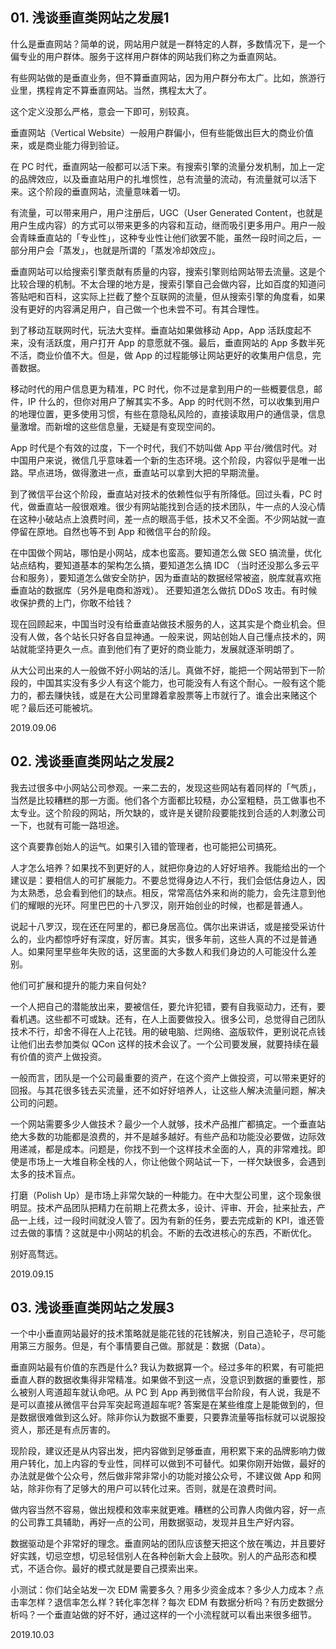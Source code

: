 ## 01. 浅谈垂直类网站之发展1

什么是垂直网站？简单的说，网站用户就是一群特定的人群，多数情况下，是一个偏专业的用户群体。服务于这样用户群体的网站我们称之为垂直网站。

有些网站做的是垂直业务，但不算垂直网站，因为用户群分布太广。比如，旅游行业里，携程肯定不算垂直网站。当然，携程太大了。

这个定义没那么严格，意会一下即可，别较真。

垂直网站（Vertical Website）一般用户群偏小，但有些能做出巨大的商业价值来，或是商业能力得到验证。

在 PC 时代，垂直网站一般都可以活下来。有搜索引擎的流量分发机制，加上一定的品牌效应，以及垂直站用户的扎堆惯性，总有流量的流动，有流量就可以活下来。这个阶段的垂直网站，流量意味着一切。

有流量，可以带来用户，用户注册后，UGC（User Generated Content，也就是用户生成内容）的方式可以带来更多的内容和互动，继而吸引更多用户。用户一般会青睐垂直站的「专业性」，这种专业性让他们欲罢不能，虽然一段时间之后，一部分用户会「蒸发」，也就是所谓的「蒸发冷却效应」。

垂直网站可以给搜索引擎贡献有质量的内容，搜索引擎则给网站带去流量。这是个比较合理的机制。不太合理的地方是，搜索引擎自己会做内容，比如百度的知道问答贴吧和百科，这实际上拦截了整个互联网的流量，但从搜索引擎的角度看，如果没有更好的内容满足用户，自己做一个也未尝不可。有其合理性。

到了移动互联网时代，玩法大变样。垂直站如果做移动 App，App 活跃度起不来，没有活跃度，用户打开 App 的意愿就不强。最后，垂直网站的 App 多数半死不活，商业价值不大。但是，做 App 的过程能够让网站更好的收集用户信息，完善数据。

移动时代的用户信息更为精准，PC 时代，你不过是拿到用户的一些概要信息，邮件，IP 什么的，但你对用户了解其实不多。App 的时代则不然，可以收集到用户的地理位置，更多使用习惯，有些在意隐私风险的，直接读取用户的通信录，信息量激增。而新增的这些信息量，无疑是有变现空间的。

App 时代是个有效的过度，下一个时代，我们不妨叫做 App 平台/微信时代。对中国用户来说，微信几乎意味着一个新的生态环境。这个阶段，内容似乎是唯一出路。早点进场，做得激进一点，垂直站可以拿到大把的早期流量。

到了微信平台这个阶段，垂直站对技术的依赖性似乎有所降低。回过头看，PC 时代，做垂直站一般很艰难。很少有网站能找到合适的技术团队，牛一点的人没心情在这种小破站点上浪费时间，差一点的眼高手低，技术又不全面。不少网站就一直停留在原地。自然也等不到 App 和微信平台的阶段。

在中国做个网站，哪怕是小网站，成本也蛮高。要知道怎么做 SEO 搞流量，优化站点结构，要知道基本的架构怎么搞，要知道怎么搞 IDC （当时还没那么多云平台和服务），要知道怎么做安全防护，因为垂直站的数据经常被盗，脱库就喜欢拖垂直站的数据库（另外是电商和游戏）。 还要知道怎么做抗 DDoS 攻击。有时候收保护费的上门，你敢不给钱？

现在回顾起来，中国当时没有给垂直站做技术服务的人，这其实是个商业机会。但没有人做，各个站长只好各自显神通。一般来说，网站创始人自己懂点技术的，网站就能坚持更久一点。直到他们有了更好的商业能力，发展就逐渐明朗了。

从大公司出来的人一般做不好小网站的活儿。真做不好，能把一个网站带到下一阶段的，中国其实没有多少人有这个能力，也可能没有人有这个耐心。一般有这个能力的，都去赚快钱，或是在大公司里蹲着拿股票等上市就行了。谁会出来赌这个呢？最后还可能被坑。

2019.09.06

## 02. 浅谈垂直类网站之发展2

我去过很多中小网站公司参观。一来二去的，发现这些网站有着同样的「气质」，当然是比较糟糕的那一方面。他们各个方面都比较糙，办公室粗糙，员工做事也不太专业。这个阶段的网站，所欠缺的，或许是关键阶段要能找到合适的人刺激公司一下，也就有可能一路坦途。

这个真要靠创始人的运气。如果引入错的管理者，也可能把公司搞死。

人才怎么培养？如果找不到更好的人，就把你身边的人好好培养。我能给出的一个建议是：要相信人的可扩展能力。不要总觉得身边人不行，我们会低估身边人，因为太熟悉，总会看到他们的缺点。相反，常常高估外来和尚的能力，会先注意到他们的耀眼的光环。阿里巴巴的十八罗汉，刚开始创业的时候，也都是普通人。

说起十八罗汉，现在还在阿里的，都已身居高位。偶尔出来讲话，或是接受采访什么的，业内都惊呼好有深度，好厉害。其实，很多年前，这些人真的不过是普通人。如果阿里早些年失败的话，这里面的大多数人和我们身边的人可能没什么差别。

他们可扩展和提升的能力来自何处?

一个人把自己的潜能放出来，要被信任，要允许犯错，要有自我驱动力，还有，要看机遇。这些都不可或缺。还有，在人上面要做投入。很多公司，总觉得自己团队技术不行，却舍不得在人上花钱。用的破电脑、烂网络、盗版软件，更别说花点钱让他们出去参加类似 QCon 这样的技术会议了。一个公司要发展，就要持续在最有价值的资产上做投资。

一般而言，团队是一个公司最重要的资产，在这个资产上做投资，可以带来更好的回报。与其花很多钱去买流量，还不如好好培养人，让这些人解决流量问题，解决公司的问题。

一个网站需要多少人做技术？最少一个人就够，技术产品推广都搞定。一个垂直站绝大多数的功能都是浪费的，并不是越多越好。有些产品和功能没必要做，边际效用递减，都是成本。问题是，你找不到一个这样技术全面的人，真的非常难找。即使是市场上一大堆自称全栈的人，你让他做个网站试一下，一样欠缺很多，会遇到太多的技术盲点。

打磨（Polish Up）是市场上非常欠缺的一种能力。在中大型公司里，这个现象很明显。技术产品团队把精力在前期上花费太多，设计、评审、开会，扯来扯去，产品一上线，过一段时间就没人管了。因为有新的任务，要去完成新的 KPI，谁还管过去做的事情？这就是中小网站的机会。不断的去改进核心的东西，不断优化。

别好高骛远。

2019.09.15

## 03. 浅谈垂直类网站之发展3

一个中小垂直网站最好的技术策略就是能花钱的花钱解决，别自己造轮子，尽可能用第三方服务。但是，有个事情要自己做。那就是：数据（Data）。

垂直网站最有价值的东西是什么? 我认为数据算一个。经过多年的积累，有可能把垂直人群的数据收集得非常精准。如果做不到这一点，没意识到数据的重要性，那么被别人弯道超车就认命吧。从 PC 到 App 再到微信平台阶段，有人说，我是不是可以直接从微信平台异军突起弯道超车呢? 答案是在某些维度上是能做到的，但是数据很难做到这么好。除非你认为数据不重要，只要靠流量等指标就可以说服投资人，那还是有点厉害的。

现阶段，建议还是从内容出发，把内容做到足够垂直，用积累下来的品牌影响力做用户转化，加上内容的专业性，同样可以做到不可替代。如果你刚开始做，最好的办法就是做个公众号，然后做非常非常小的功能对接公众号，不建议做 App 和网站，除非你有了足够大的用户可以转化过来。否则，就是在浪费时间。

做内容当然不容易，做出规模和效率来就更难。糟糕的公司靠人肉做内容，好一点的公司靠工具辅助，再好一点的公司，用数据驱动，发现并且生产好内容。

数据驱动是个非常好的理念。垂直网站的团队应该整天把这个放在嘴边，并且要好好实践，切忌空想，切忌轻信别人在各种创新大会上鼓吹。别人的产品形态和模式，不适合你。最好的模式就是要自己摸索出来。

小测试：你们站全站发一次 EDM 需要多久？用多少资金成本？多少人力成本？点击率怎样？退信率怎么样？转化率怎样？每次 EDM 有数据分析吗？有历史数据分析吗？一个垂直站做的好不好，通过这样的一个小流程就可以看出来很多细节。

2019.10.03



